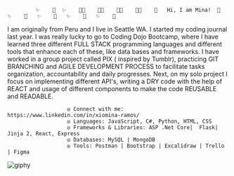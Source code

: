              ✨    💖  ✨    💖✨    💖✨    💖✨    💖✨    💖   Hi, I am Mina!  💖   ✨    💖   ✨    💖   ✨    💖   ✨    💖
                       
                       
I am originally from Peru and I live in Seattle WA. I started my coding journal last year. I was really lucky to go to Coding Dojo Bootcamp, where I have learned three different FULL STACK programming languages and different tools that enhance each of these, like data bases and frameworks. I have worked in a group project called PIX ( inspired by Tumblr), practicing GIT BRANCHING and AGILE DEVELOPMENT PROCESS to facilitate tasks organization, accountability and daily progresses. Next, on my solo project I focus on implementing different API's, writing a DRY code with the help of REACT and usage of different components to make the code REUSABLE and READABLE.


                       ◎ Connect with me: https://www.linkedin.com/in/xiomina-ramos/
                       ◎ Languages: JavaScript, C#, Python, HTML, CSS
                       ◎ Frameworks & Libraries: ASP .Net Core|  Flask| Jinja 2, React, Express
                       ◎ Databases: MySQL | MongoDB
                       ◎ Tools: Postman | Bootstrap | Excalidraw | Trello | Figma

![giphy](https://user-images.githubusercontent.com/98005220/171296715-95e2eabb-2fe6-49ce-8440-712d7487a6d0.gif)               
               
           
                       

